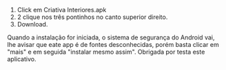 1. Click em Criativa Interiores.apk
2. 2 clique nos três pontinhos no canto
superior direito.
3. Download.

Quando a instalação for iniciada, o sistema
de segurança do Android vai, lhe avisar que
eate app é de fontes desconhecidas, porém
basta clicar em "mais" e em seguida 
"instalar mesmo assim".
Obrigada por testa este aplicativo.
